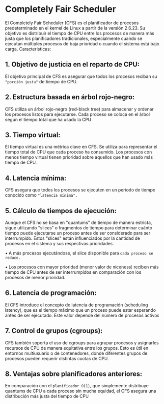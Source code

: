 # Completely Fair Scheduler
El Completely Fair Scheduler (CFS) es el planificador de procesos predeterminado en el kernel de Linux a
partir de la versión 2.6.23. Su objetivo es distribuir el tiempo de CPU entre los procesos de manera más
justa que los planificadores tradicionales, especialmente cuando se ejecutan múltiples procesos de
baja prioridad o cuando el sistema está bajo carga.
Caracteristicas:

## 1. Objetivo de justicia en el reparto de CPU:
El objetivo principal de CFS es asegurar que todos los procesos reciban su `"porción justa"` de tiempo de
CPU.


## 2. Estructura basada en árbol rojo-negro:
CFS utiliza un árbol rojo-negro (red-black tree) para almacenar y ordenar los procesos listos para
ejecutarse. Cada proceso se coloca en el árbol según el tiempo total que ha usado la CPU

## 3. Tiempo virtual:
El tiempo virtual es una métrica clave en CFS. Se utiliza para representar el tiempo total de CPU que
cada proceso ha consumido. Los procesos con menos tiempo virtual tienen prioridad sobre aquellos
que han usado más tiempo de CPU.

## 4. Latencia mínima:
CFS asegura que todos los procesos se ejecuten en un período de tiempo conocido como `"latencia
mínima".`

## 5. Cálculo de tiempos de ejecución:
Aunque el CFS no se basa en "quantums" de tiempo de manera estricta, sigue utilizando "slices" o
fragmentos de tiempo para determinar cuánto tiempo puede ejecutarse un proceso antes de ser
considerado para ser interrumpido. Estos "slices" están influenciados por la cantidad de procesos en el
sistema y sus respectivas prioridades.

• A más procesos ejecutándose, el slice disponible para `cada proceso se reduce.`

• Los procesos con mayor prioridad (menor valor de niceness) reciben más tiempo de CPU antes
de ser interrumpidos en comparación con los procesos de menor prioridad.

## 6. Latencia de programación:
El CFS introduce el concepto de latencia de programación (scheduling latency), que es el tiempo
máximo que un proceso puede estar esperando antes de ser ejecutado. Este valor depende del número
de procesos activos

## 7. Control de grupos (cgroups):
CFS también soporta el uso de cgroups para agrupar procesos y asignarles recursos de CPU de manera
equitativa entre los grupos. Esto es útil en entornos multiusuario o de contenedores, donde diferentes
grupos de procesos pueden requerir distintas cuotas de CPU.

## 8. Ventajas sobre planificadores anteriores:
En comparación con el `planificador O(1)`, que simplemente distribuye quantums de CPU a cada proceso
sin mucha equidad, el CFS asegura una distribución más justa del tiempo de CPU
